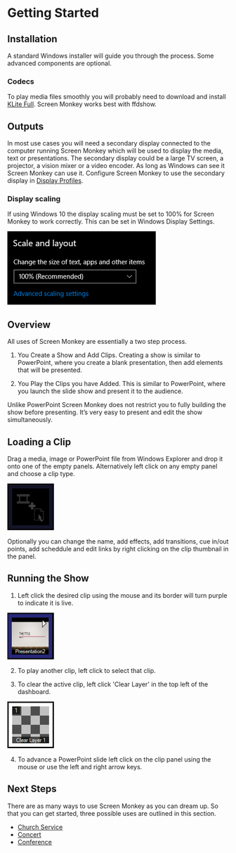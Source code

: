 # Getting Started

## Installation
A standard Windows installer will guide you through the process. Some advanced components are optional.

### Codecs
To play media files smoothly you will probably need to download and install [KLite Full](https://codecguide.com/download_kl.htm). Screen Monkey works best with ffdshow.

## Outputs

In most use cases you will need a secondary display connected to the computer running Screen Monkey which will be used to display the media, text or presentations. The secondary display could be a large TV screen, a projector, a vision mixer or a video encoder. As long as Windows can see it Screen Monkey can use it. Configure Screen Monkey to use the secondary display in [Display Profiles](../reference/DisplayProfiles.md). 

### Display scaling

If using Windows 10 the display scaling must be set to 100% for Screen Monkey to work correctly. This can be set in Windows Display Settings.

![](../images/display-scale.png)

## Overview
All uses of Screen Monkey are essentially a two step process.

1. You Create a Show and Add Clips. Creating a show is similar to PowerPoint, where you create a blank presentation, then add elements that will be presented.

2. You Play the Clips you have Added. This is similar to PowerPoint, where you launch the slide show and present it to the audience.

Unlike PowerPoint Screen Monkey does not restrict you to fully building the show before presenting. It’s very easy to present and edit the show simultaneously.

## Loading a Clip

Drag a media, image or PowerPoint file from Windows Explorer and drop it onto one of the empty panels. Alternatively left click on any empty panel and choose a clip type.

![](../images/Dashboard-EmptySlot.PNG)

Optionally you can change the name, add effects, add transitions, cue in/out points, add scheddule and edit links by right clicking on the clip thumbnail in the panel.

## Running the Show

1.  Left click the desired clip using the mouse and its border will turn purple to indicate it is live.  
      
![](../images/Dashboard-PowerPointSlot.PNG)  
    
2.  To play another clip, left click to select that clip.
    
3.  To clear the active clip, left click 'Clear Layer' in the top left of the dashboard.  
      
![](../images/Dashboard-ClearLayer1.PNG)
    
4.  To advance a PowerPoint slide left click on the clip panel using the mouse or use the left and right arrow keys.

## Next Steps
There are as many ways to use Screen Monkey as you can dream up. So that you can get started, three possible uses are outlined in this section.

- [Church Service](UsingForAChurchService.md)
- [Concert](UsingForAConcert.md)
- [Conference](UsingForAConference.md)
